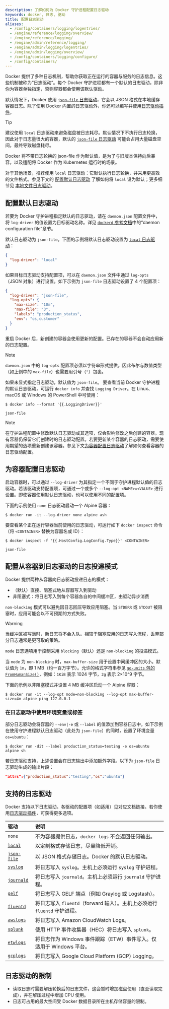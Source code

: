 ```yaml
---
description: 了解如何为 Docker 守护进程配置日志驱动
keywords: docker, 日志, 驱动
title: 配置日志驱动
aliases:
  - /config/containers/logging/logentries/
  - /engine/reference/logging/overview/
  - /engine/reference/logging/
  - /engine/admin/reference/logging/
  - /engine/admin/logging/logentries/
  - /engine/admin/logging/overview/
  - /config/containers/logging/configure/
  - /config/containers/
---
```


Docker 提供了多种日志机制，帮助你获取正在运行的容器与服务的日志信息。这些机制被称为“日志驱动”。每个 Docker 守护进程都有一个默认的日志驱动，除非你为容器单独指定，否则容器都会使用该默认驱动。

默认情况下，Docker 使用 [`json-file` 日志驱动](drivers/json-file.md)，它会以 JSON 格式在本地缓存容器日志。除了使用 Docker 内置的日志驱动外，你还可以编写并使用[日志驱动插件](plugins.md)。

> [!TIP]
>
> 建议使用 `local` 日志驱动来避免磁盘被日志耗尽。默认情况下不执行日志轮换，因此对于日志量很大的容器，默认的
> [`json-file` 日志驱动](drivers/json-file.md) 可能会占用大量磁盘空间，最终导致磁盘耗尽。
>
> Docker 将不带日志轮换的 json-file 作为默认值，是为了与旧版本保持向后兼容，以及适配将 Docker 作为 Kubernetes 运行时的场景。
>
> 对于其他场景，推荐使用 `local` 日志驱动：它默认执行日志轮换，并采用更高效的文件格式。参见下文的
> [配置默认日志驱动](#configure-the-default-logging-driver) 了解如何将 `local` 设为默认；更多细节见
> [本地文件日志驱动](drivers/local.md)。

## 配置默认日志驱动

若要为 Docker 守护进程指定默认的日志驱动，请在 `daemon.json` 配置文件中，将 `log-driver` 的值设置为目标驱动名称。详见
[`dockerd` 参考文档](/reference/cli/dockerd/#daemon-configuration-file)中的“daemon configuration file”章节。

默认日志驱动为 `json-file`。下面的示例将默认日志驱动设置为 [`local` 日志驱动](drivers/local.md)：

```json
{
  "log-driver": "local"
}
```

如果目标日志驱动支持配置项，可以在 `daemon.json` 文件中通过 `log-opts`（JSON 对象）进行设置。如下示例为 `json-file` 日志驱动设置了 4 个配置项：

```json
{
  "log-driver": "json-file",
  "log-opts": {
    "max-size": "10m",
    "max-file": "3",
    "labels": "production_status",
    "env": "os,customer"
  }
}
```

重启 Docker 后，新创建的容器会使用更新的配置。已存在的容器不会自动应用新的日志配置。

> [!NOTE]
>
> `daemon.json` 中的 `log-opts` 配置项必须以字符串形式提供。因此布尔与数值类型（如上例中的 `max-file`）也需要用引号（`"`）包裹。

如果未显式指定日志驱动，默认值为 `json-file`。
要查看当前 Docker 守护进程的默认日志驱动，可运行 `docker info` 并查找 `Logging Driver`。在 Linux、macOS 或 Windows 的 PowerShell 中可使用：

```console
$ docker info --format '{{.LoggingDriver}}'

json-file
```

> [!NOTE]
>
> 在守护进程配置中修改默认日志驱动或其选项，仅会影响修改之后创建的容器。现有容器仍保留它们创建时的日志驱动配置。若要更新某个容器的日志驱动，需要使用期望的选项重新创建该容器。参见下文[为容器配置日志驱动](#configure-the-logging-driver-for-a-container)了解如何查看容器的日志驱动配置。

## 为容器配置日志驱动

启动容器时，可以通过 `--log-driver` 为其指定一个不同于守护进程默认值的日志驱动。若该驱动支持配置项，可通过一个或多个 `--log-opt <NAME>=<VALUE>` 进行设置。即使容器使用默认日志驱动，也可以使用不同的配置项。

下面的示例使用 `none` 日志驱动启动一个 Alpine 容器：

```console
$ docker run -it --log-driver none alpine ash
```

要查看某个正在运行容器当前使用的日志驱动，可运行如下 `docker inspect` 命令（将 `<CONTAINER>` 替换为容器名或 ID）：

```console
$ docker inspect -f '{{.HostConfig.LogConfig.Type}}' <CONTAINER>

json-file
```

## 配置从容器到日志驱动的日志投递模式

Docker 提供两种从容器向日志驱动投递日志的模式：

- （默认）直接、阻塞式地从容器写入到驱动
- 非阻塞式：将日志写入到每个容器各自的中间缓冲区，由驱动异步消费

`non-blocking` 模式可以避免因日志回压导致应用阻塞。当 `STDERR` 或 `STDOUT` 被阻塞时，应用可能会以不可预期的方式失败。

> [!WARNING]
>
> 当缓冲区被写满时，新日志将不会入队。相较于阻塞应用的日志写入流程，丢弃部分日志通常是更可取的策略。

`mode` 日志选项用于控制采用 `blocking`（默认）还是 `non-blocking` 的投递模式。

当 `mode` 为 `non-blocking` 时，`max-buffer-size` 用于设置中间缓冲区的大小。默认值为 `1m`，即 1 MB（约一百万字节）。允许的格式字符串参见 [`go-units` 包的 `FromHumanSize()`](https://pkg.go.dev/github.com/docker/go-units#FromHumanSize)，例如：`1KiB` 表示 1024 字节，`2g` 表示 2×10^9 字节。

下面的示例以非阻塞模式并设置 4 MB 缓冲区启动一个 Alpine 容器：

```console
$ docker run -it --log-opt mode=non-blocking --log-opt max-buffer-size=4m alpine ping 127.0.0.1
```

### 在日志驱动中使用环境变量或标签

部分日志驱动会将容器的 `--env|-e` 或 `--label` 的值添加到容器日志中。如下示例在使用守护进程默认日志驱动（此处为 `json-file`）的同时，设置了环境变量 `os=ubuntu`：

```console
$ docker run -dit --label production_status=testing -e os=ubuntu alpine sh
```

若日志驱动支持，上述设置会在日志输出中添加额外字段。以下为 `json-file` 日志驱动生成的输出片段：

```json
"attrs":{"production_status":"testing","os":"ubuntu"}
```

## 支持的日志驱动

Docker 支持以下日志驱动。各驱动的配置项（如适用）见对应文档链接。若你使用[日志驱动插件](plugins.md)，可获得更多选项。

| 驱动                                  | 说明                                                                                                        |
| :------------------------------------ | :---------------------------------------------------------------------------------------------------------- |
| `none`                                | 不为容器提供日志，`docker logs` 不会返回任何输出。                                                          |
| [`local`](drivers/local.md)           | 以定制格式存储日志，尽量降低开销。                                                                          |
| [`json-file`](drivers/json-file.md)   | 以 JSON 格式存储日志。Docker 的默认日志驱动。                                                               |
| [`syslog`](drivers/syslog.md)         | 将日志写入 `syslog`。主机上必须运行 `syslog` 守护进程。                                                     |
| [`journald`](drivers/journald.md)     | 将日志写入 `journald`。主机上必须运行 `journald` 守护进程。                                                 |
| [`gelf`](drivers/gelf.md)             | 将日志写入 GELF 端点（例如 Graylog 或 Logstash）。                                                           |
| [`fluentd`](drivers/fluentd.md)       | 将日志写入 `fluentd`（forward 输入）。主机上必须运行 `fluentd` 守护进程。                                   |
| [`awslogs`](drivers/awslogs.md)       | 将日志写入 Amazon CloudWatch Logs。                                                                          |
| [`splunk`](drivers/splunk.md)         | 使用 HTTP 事件收集器（HEC）将日志写入 `splunk`。                                                             |
| [`etwlogs`](drivers/etwlogs.md)       | 将日志作为 Windows 事件跟踪（ETW）事件写入。仅适用于 Windows 平台。                                          |
| [`gcplogs`](drivers/gcplogs.md)       | 将日志写入 Google Cloud Platform (GCP) Logging。                                                             |

## 日志驱动的限制

- 读取日志时需要解压轮换后的日志文件，这会暂时增加磁盘使用（直至读取完成），并在解压过程中增加 CPU 使用。
- 日志可占用的最大空间受 Docker 数据目录所在主机存储容量的限制。
